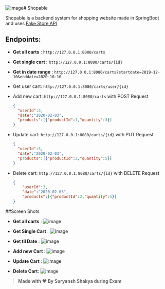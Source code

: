 ![image](https://github.com/nullHawk/Shopable/assets/83297944/f21483b8-181b-4647-bece-b0be58642b28)# Shopable

Shopable is a backend system for shopping website made in SpringBoot and uses [Fake Store API](https://fakestoreapi.com/docs)

## Endpoints:

- **Get all carts** : `http://127.0.0.1:8080/carts`
- **Get single cart :** `http://127.0.0.1:8080/carts/{id}`
- **Get in date range** : `http://127.0.0.1:8080/carts?startdate=2019-12-10&enddate=2020-10-10`
- Get user cart: `http://127.0.0.1:8080/carts/user/{id}`
- Add new cart: `http://127.0.0.1:8080/carts` with POST Request

    ```json
    {
      "userId":3,
      "date":"2020-02-03",
      "products":[{"productId":1,"quantity":3}]
    }
    ```

- Update cart:  `http://127.0.0.1:8080/carts/{id}` with PUT Request

    ```json
    {
      "userId":3,
      "date":"2020-02-03",
      "products":[{"productId":2,"quantity":5}]
    }
    ```

- Delete cart:  `http://127.0.0.1:8080/carts/{id}` with DELETE Request

    ```json
    {
        "userId":3,
        "date":"2020-02-03",
        "products":[{"productId":2,"quantity":5}]
    }
    ```
##Screen Shots
- **Get all carts** :
 ![image](https://github.com/nullHawk/Shopable/assets/83297944/9610707e-4058-43d4-bf8e-52923965c772)

- **Get Single Cart** :
 ![image](https://github.com/nullHawk/Shopable/assets/83297944/9eca9755-8811-4490-96af-c11d0e80219c)

- **Get til Date** :
 ![image](https://github.com/nullHawk/Shopable/assets/83297944/97c3c186-8caf-48ed-8ade-a2800bf5a84b)

- **Add new Cart** :
 ![image](https://github.com/nullHawk/Shopable/assets/83297944/0eb43339-a5e5-4f23-adda-7eaae091c0ec)

- **Update Cart** :
![image](https://github.com/nullHawk/Shopable/assets/83297944/c4d02c0c-dfdd-4b38-875c-13ce724599c9)

- **Delete Cart**:
![image](https://github.com/nullHawk/Shopable/assets/83297944/0abb9749-9d01-44a1-8df6-cea596a5bf57)
  


> **Made with ❤️ By Suryansh Shakya during Exam**

